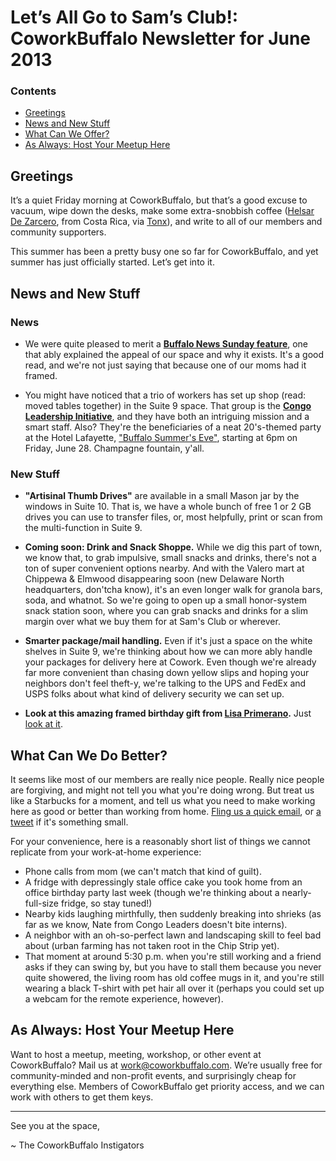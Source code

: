 # Let’s All Go to Sam’s Club!: CoworkBuffalo Newsletter for June 2013 #
### Contents ###

+ <a href="#greetings">Greetings</a>
+ <a href="#news">News and New Stuff</a>
+ <a href="#what">What Can We Offer?</a>
+ <a href="#host">As Always: Host Your Meetup Here</a>

## <a name="greetings">Greetings</a> ##

It’s a quiet Friday morning at CoworkBuffalo, but that’s a good excuse to vacuum, wipe down the desks, make some extra-snobbish coffee ([Helsar De Zarcero](http://www.roastmasters.com/costamicro4.html), from Costa Rica, via [Tonx](http://tonx.org)), and write to all of our members and community supporters.

This summer has been a pretty busy one so far for CoworkBuffalo, and yet summer has just officially started. Let’s get into it.

## <a name="news">News and New Stuff</a> ##

### News ###

+ We were quite pleased to merit a [**Buffalo News Sunday feature**](http://www.buffalonews.com/apps/pbcs.dll/article?AID=/20130609/CITYANDREGION/130609339), one that ably explained the appeal of our space and why it exists. It's a good read, and we're not just saying that because one of our moms had it framed.

+ You might have noticed that a trio of workers has set up shop (read: moved tables together) in the Suite 9 space. That group is the [**Congo Leadership Initiative**](http://www.congoleaders.org/), and they have both an intriguing mission and a smart staff. Also? They're the beneficiaries of a neat 20's-themed party at the Hotel Lafayette, ["Buffalo Summer's Eve"](http://www.buffalosummerseve.com/), starting at 6pm on Friday, June 28. Champagne fountain, y'all.

### New Stuff ###

+ **"Artisinal Thumb Drives"** are available in a small Mason jar by the windows in Suite 10. That is, we have a whole bunch of free 1 or 2 GB drives you can use to transfer files, or, most helpfully, print or scan from the multi-function in Suite 9.

+ **Coming soon: Drink and Snack Shoppe.** While we dig this part of town, we know that, to grab impulsive, small snacks and drinks, there's not a ton of super convenient options nearby. And with the Valero mart at Chippewa & Elmwood disappearing soon (new Delaware North headquarters, don'tcha know), it's an even longer walk for granola bars, soda, and whatnot. So we're going to open up a small honor-system snack station soon, where you can grab snacks and drinks for a slim margin over what we buy them for at Sam's Club or wherever.

+ **Smarter package/mail handling.** Even if it's just a space on the white shelves in Suite 9, we're thinking about how we can more ably handle your packages for delivery here at Cowork. Even though we're already far more convenient than chasing down yellow slips and hoping your neighbors don't feel theft-y, we're talking to the UPS and FedEx and USPS folks about what kind of delivery security we can set up.

+ **Look at this amazing framed birthday gift from [Lisa Primerano](http://primeranolaw.com/).** Just [look at it](http://www.flickr.com/photos/purdman1/8962261285/).

## <a name="what">What Can We Do Better?</a> ##

It seems like most of our members are really nice people. Really nice people are forgiving, and might not tell you what you're doing wrong. But treat us like a Starbucks for a moment, and tell us what you need to make working here as good or better than working from home. [Fling us a quick email](mailto:work@coworkbuffalo.com), or [a tweet](http://twitter.com/coworkbuffalo) if it's something small.

For your convenience, here is a reasonably short list of things we cannot replicate from your work-at-home experience:

+ Phone calls from mom (we can't match that kind of guilt).
+ A fridge with depressingly stale office cake you took home from an office birthday party last week (though we're thinking about a nearly-full-size fridge, so stay tuned!)
+ Nearby kids laughing mirthfully, then suddenly breaking into shrieks (as far as we know, Nate from Congo Leaders doesn't bite interns).
+ A neighbor with an oh-so-perfect lawn and landscaping skill to feel bad about (urban farming has not taken root in the Chip Strip yet).
+ That moment at around 5:30 p.m. when you're still working and a friend asks if they can swing by, but you have to stall them because you never quite showered, the living room has old coffee mugs in it, and you're still wearing a black T-shirt with pet hair all over it (perhaps you could set up a webcam for the remote experience, however).

## As Always: Host Your Meetup Here ##

Want to host a meetup, meeting, workshop, or other event at CoworkBuffalo? Mail us at [work@coworkbuffalo.com](mailto:work@coworkbuffalo.com). We’re usually free for community-minded and non-profit events, and surprisingly cheap for everything else. Members of CoworkBuffalo get priority access, and we can work with others to get them keys.

***

See you at the space,

~ The CoworkBuffalo Instigators
